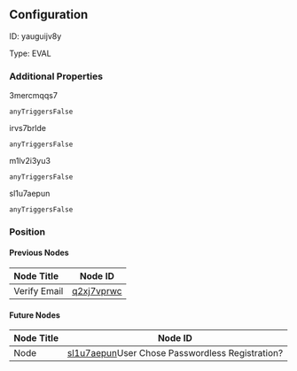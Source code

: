# 
## Configuration
ID:  yauguijv8y

Type: EVAL 







### Additional Properties
3mercmqqs7
```string 
anyTriggersFalse
```


irvs7brlde
```string 
anyTriggersFalse
```


m1lv2i3yu3
```string 
anyTriggersFalse
```


sl1u7aepun
```string 
anyTriggersFalse
```





### Position

#### Previous Nodes
| Node Title | Node ID |
| :------------- | ------------ |
| Verify Email | [q2xj7vprwc](./q2xj7vprwc.md) | 
 
 #### Future Nodes
| Node Title | Node ID |
| :------------- | ------------ |
| Node |[sl1u7aepun](./sl1u7aepun.md)User Chose Passwordless Registration? |[rgghrjdny1](./rgghrjdny1.md) | 
